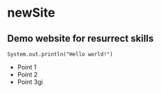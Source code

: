 # newSite
## Demo website for resurrect skills

```System.out.println("Hello world!")```

* Point 1
* Point 2
* Point 3gi